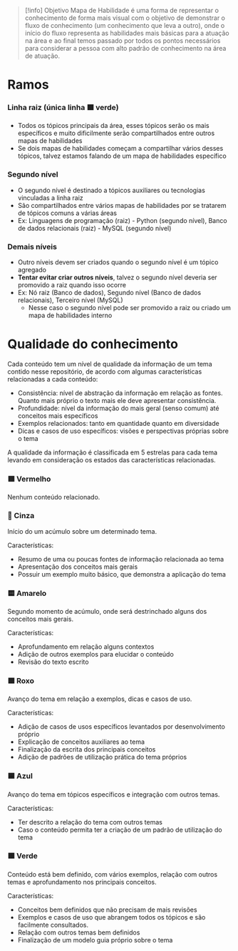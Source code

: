 
> [!info] Objetivo
> Mapa de Habilidade é uma forma de representar o conhecimento de forma mais visual com o objetivo de demonstrar o fluxo de conhecimento (um conhecimento que leva a outro), onde o início do fluxo representa as habilidades mais básicas para a atuação na área e ao final temos passado por todos os pontos necessários para considerar a pessoa com alto padrão de conhecimento na área de atuação.

# Ramos

### Linha raiz (única linha 🟩 verde)

- Todos os tópicos principais da área, esses tópicos serão os mais específicos e muito dificilmente serão compartilhados entre outros mapas de habilidades
- Se dois mapas de habilidades começam a compartilhar vários desses tópicos, talvez estamos falando de um mapa de habilidades específico

### Segundo nível

- O segundo nível é destinado a tópicos auxiliares ou tecnologias vinculadas a linha raiz
- São compartilhados entre vários mapas de habilidades por se tratarem de tópicos comuns a várias áreas
- Ex: Linguagens de programação (raiz) - Python (segundo nível), Banco de dados relacionais (raiz) - MySQL (segundo nível)

### Demais níveis

- Outro níveis devem ser criados quando o segundo nível é um tópico agregado
- **Tentar evitar criar outros níveis**, talvez o segundo nível deveria ser promovido a raiz quando isso ocorre
- Ex: Nó raiz (Banco de dados), Segundo nível (Banco de dados relacionais), Terceiro nível (MySQL)
	- Nesse caso o segundo nível pode ser promovido a raiz ou criado um mapa de habilidades interno


# Qualidade do conhecimento

Cada conteúdo tem um nível de qualidade da informação de um tema contido nesse repositório, de acordo com algumas características relacionadas a cada conteúdo:

- Consistência: nível de abstração da informação em relação as fontes. Quanto mais próprio o texto mais ele deve apresentar consistência.
- Profundidade: nível da informação do mais geral (senso comum) até conceitos mais específicos
- Exemplos relacionados: tanto em quantidade quanto em diversidade
- Dicas e casos de uso específicos: visões e perspectivas próprias sobre o tema

A qualidade da informação é classificada em 5 estrelas para cada tema levando em consideração os estados das características relacionadas.

### 🟥 Vermelho
Nenhum conteúdo relacionado.

### 🩶 Cinza
Início do um acúmulo sobre um determinado tema.

Características:
- Resumo de uma ou poucas fontes de informação relacionada ao tema
- Apresentação dos conceitos mais gerais
- Possuir um exemplo muito básico, que demonstra a aplicação do tema

### 🟨 Amarelo
Segundo momento de acúmulo, onde será destrinchado alguns dos conceitos mais gerais.

Características:
- Aprofundamento em relação alguns contextos
- Adição de outros exemplos para elucidar o conteúdo
- Revisão do texto escrito

### 🟪 Roxo
Avanço do tema em relação a exemplos, dicas e casos de uso.

Características:
- Adição de casos de usos específicos levantados por desenvolvimento próprio
- Explicação de conceitos auxiliares ao tema
- Finalização da escrita dos principais conceitos
- Adição de padrões de utilização prática do tema próprios

### 🟦 Azul
Avanço do tema em tópicos específicos e integração com outros temas.

Características:
- Ter descrito a relação do tema com outros temas
- Caso o conteúdo permita ter a criação de um padrão de utilização do tema

### 🟩 Verde
Conteúdo está bem definido, com vários exemplos, relação com outros temas e aprofundamento nos principais conceitos.

Características:
- Conceitos bem definidos que não precisam de mais revisões
- Exemplos e casos de uso que abrangem todos os tópicos e são facilmente consultados.
- Relação com outros temas bem definidos
- Finalização de um modelo guia próprio sobre o tema

